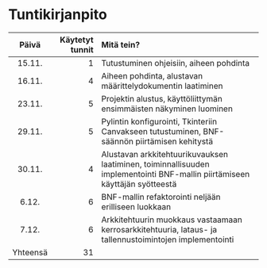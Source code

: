 # Tuntikirjanpito

| Päivä  | Käytetyt tunnit | Mitä tein? |
| :----: |           -----:|      :-----|
| 15.11. | 1               | Tutustuminen ohjeisiin, aiheen pohdinta |
| 16.11. | 4               | Aiheen pohdinta, alustavan määrittelydokumentin laatiminen |
| 23.11. | 5               | Projektin alustus, käyttöliittymän ensimmäisten näkyminen luominen |
| 29.11. | 5               | Pylintin konfigurointi, Tkinteriin Canvakseen tutustuminen, BNF-säännön piirtämisen kehitystä |
| 30.11. | 4               | Alustavan arkkitehtuurikuvauksen laatiminen, toiminnallisuuden implementointi BNF-mallin piirtämiseen käyttäjän syötteestä|
| 6.12. | 6               | BNF-mallin refaktorointi neljään erilliseen luokkaan |
| 7.12. | 6               | Arkkitehtuurin muokkaus vastaamaan kerrosarkkitehtuuria, lataus- ja tallennustoimintojen implementointi |
| Yhteensä| 31 | |